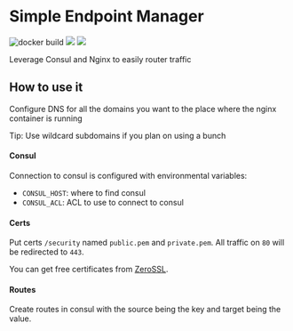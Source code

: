 # Simple Endpoint Manager

![docker build](https://img.shields.io/docker/build/beverts312/simple-endpoint-manager.svg)
[![](https://images.microbadger.com/badges/image/beverts312/simple-endpoint-manager.svg)](https://microbadger.com/images/beverts312/simple-endpoint-manager)
[![](https://images.microbadger.com/badges/version/beverts312/simple-endpoint-manager.svg)](https://microbadger.com/images/beverts312/simple-endpoint-manager)  

Leverage Consul and Nginx to easily router traffic

## How to use it
Configure DNS for all the domains you want to the place where the nginx container is running

Tip: Use wildcard subdomains if you plan on using a bunch

#### Consul
Connection to consul is configured with environmental variables:  
* `CONSUL_HOST`: where to find consul
* `CONSUL_ACL`: ACL to use to connect to consul

#### Certs  
Put certs `/security` named `public.pem` and `private.pem`.
All traffic on `80` will be redirected to `443`.

You can get free certificates from [ZeroSSL](https://zerossl.com/).

#### Routes  
Create routes in consul with the source being the key and target being the value.
